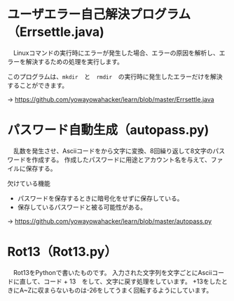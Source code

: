 # ユーザエラー自己解決プログラム（Errsettle.java)
　Linuxコマンドの実行時にエラーが発生した場合、エラーの原因を解析し、エラーを解決するための処理を実行します。
 
 このプログラムは、`mkdir`　と　`rmdir`　の実行時に発生したエラーだけを解決することができます。
 
 → https://github.com/yowayowahacker/learn/blob/master/Errsettle.java


# パスワード自動生成（autopass.py)
　乱数を発生させ、Asciiコードをから文字に変換、8回繰り返して8文字のパスワードを作成する。
 作成したパスワードに用途とアカウント名を与えて、ファイルに保存する。

欠けている機能
- パスワードを保存するときに暗号化をせずに保存している。
- 保存しているパスワードと被る可能性がある。

 → https://github.com/yowayowahacker/learn/blob/master/autopass.py

# Rot13（Rot13.py）
　Rot13をPythonで書いたものです。
 入力された文字列を文字ごとにAsciiコードに直して、コード + 13　をして、文字に戻す処理をしています。
 +13をしたときにA~Zに収まらないものは-26をしてうまく回転するようにしています。
